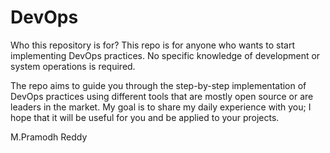 # DevOps
Who this repository is for?
This repo is for anyone who wants to start implementing DevOps practices. No specific knowledge of development or system operations is required.

The repo aims to guide you through the step-by-step implementation of DevOps practices using different tools that are mostly open source or are leaders in the market.
My goal is to share my daily experience with you; I hope that it will be useful for you and be applied to your projects.

M.Pramodh Reddy
